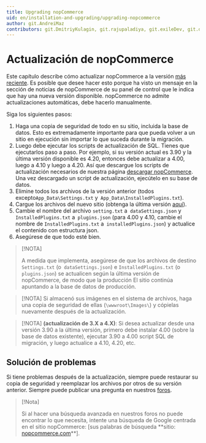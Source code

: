 ```yaml
---
title: Upgrading nopCommerce
uid: en/installation-and-upgrading/upgrading-nopcommerce
author: git.AndreiMaz
contributors: git.DmitriyKulagin, git.rajupaladiya, git.exileDev, git.dunaenko
---
```


# Actualización de nopCommerce

Este capítulo describe cómo actualizar nopCommerce a la versión [más reciente](https://www.nopcommerce.com/download-nopcommerce). Es posible que desee hacer esto porque ha visto un mensaje en la sección de noticias de nopCommerce de su panel de control que le indica que hay una nueva versión disponible. nopCommerce no admite actualizaciones automáticas, debe hacerlo manualmente.

Siga los siguientes pasos:

1. Haga una copia de seguridad de todo en su sitio, incluida la base de datos. Esto es extremadamente importante para que pueda volver a un sitio en ejecución sin importar lo que suceda durante la migración.
1. Luego debe ejecutar los scripts de actualización de SQL. Tienes que ejecutarlos paso a paso. Por ejemplo, si su versión actual es 3.90 y la última versión disponible es 4.20, entonces debe actualizar a 4.00, luego a 4.10 y luego a 4.20. Así que descargue los scripts de actualización necesarios de nuestra página [descargar nopCommerce](https://www.nopcommerce.com/download-nopcommerce). Una vez descargado un script de actualización, ejecútelo en su base de datos.
1. Elimine todos los archivos de la versión anterior (todos excepto`App_Data\Settings.txt` y` App_Data\InstalledPlugins.txt`).
1. Cargue los archivos del nuevo sitio (obtenga la última versión [aquí](https://www.nopcommerce.com/download-nopcommerce)).
1. Cambie el nombre del archivo `setting.txt` a` dataSettings.json` y `InstalledPlugins.txt` a` plugins.json` (para 4.00 y 4.10, cambie el nombre de `InstalledPlugins.txt` a` installedPlugins.json`) y actualice el contenido con estructura json.
1. Asegúrese de que todo esté bien.

> [!NOTA]
>
> A medida que implementa, asegúrese de que los archivos de destino `Settings.txt` (o` dataSettings.json`) e `InstalledPlugins.txt` (o` plugins.json`) se actualicen según la última versión de nopCommerce, de modo que la producción El sitio continúa apuntando a la base de datos de producción.

> [!NOTA]
> Si almacenó sus imágenes en el sistema de archivos, haga una copia de seguridad de ellas (`\wwwroot\Images\`) y cópielas nuevamente después de la actualización.

> [!NOTA]
> **(actualización de 3.X a 4.X)**: Si desea actualizar desde una versión 3.90 a la última versión, primero debe instalar 4.00 (sobre la base de datos existente), ejecutar 3.90 a 4.00 script SQL de migración, y luego actualice a 4.10, 4.20, etc.

## Solución de problemas

Si tiene problemas después de la actualización, siempre puede restaurar su copia de seguridad y reemplazar los archivos por otros de su versión anterior. Siempre puede publicar una pregunta en nuestros [foros](https://www.nopcommerce.com/boards/).

> [!Nota]
>
> Si al hacer una búsqueda avanzada en nuestros foros no puede encontrar lo que necesita, intente una búsqueda de Google centrada en el sitio nopCommerce: [sus palabras de búsqueda **sitio: [nopcommerce.com](https://www.nopcommerce.com/"nopcommerce.com")**].
